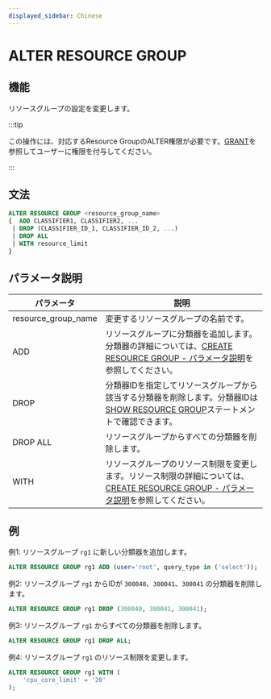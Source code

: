 ```yaml
---
displayed_sidebar: Chinese
---
```


# ALTER RESOURCE GROUP

## 機能

リソースグループの設定を変更します。

:::tip

この操作には、対応するResource GroupのALTER権限が必要です。[GRANT](../account-management/GRANT.md)を参照してユーザーに権限を付与してください。

:::

## 文法

```SQL
ALTER RESOURCE GROUP <resource_group_name>
{  ADD CLASSIFIER1, CLASSIFIER2, ...
 | DROP (CLASSIFIER_ID_1, CLASSIFIER_ID_2, ...)
 | DROP ALL
 | WITH resource_limit 
}
```

## パラメータ説明

| **パラメータ**        | **説明**                                                     |
| ------------------- | ------------------------------------------------------------ |
| resource_group_name | 変更するリソースグループの名前です。                         |
| ADD                 | リソースグループに分類器を追加します。分類器の詳細については、[CREATE RESOURCE GROUP - パラメータ説明](../../../sql-reference/sql-statements/Administration/CREATE_RESOURCE_GROUP.md)を参照してください。 |
| DROP                | 分類器IDを指定してリソースグループから該当する分類器を削除します。分類器IDは[SHOW RESOURCE GROUP](../../../sql-reference/sql-statements/Administration/SHOW_RESOURCE_GROUP.md)ステートメントで確認できます。 |
| DROP ALL            | リソースグループからすべての分類器を削除します。             |
| WITH                | リソースグループのリソース制限を変更します。リソース制限の詳細については、[CREATE RESOURCE GROUP - パラメータ説明](../../../sql-reference/sql-statements/Administration/CREATE_RESOURCE_GROUP.md)を参照してください。 |

## 例

例1: リソースグループ `rg1` に新しい分類器を追加します。

```SQL
ALTER RESOURCE GROUP rg1 ADD (user='root', query_type in ('select'));
```

例2: リソースグループ `rg1` からIDが `300040`、`300041`、`300041` の分類器を削除します。

```SQL
ALTER RESOURCE GROUP rg1 DROP (300040, 300041, 300041);
```

例3: リソースグループ `rg1` からすべての分類器を削除します。

```SQL
ALTER RESOURCE GROUP rg1 DROP ALL;
```

例4: リソースグループ `rg1` のリソース制限を変更します。

```SQL
ALTER RESOURCE GROUP rg1 WITH (
    'cpu_core_limit' = '20'
);
```
